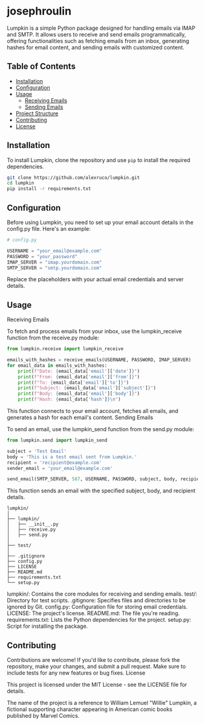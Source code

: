 # josephroulin

Lumpkin is a simple Python package designed for handling emails via IMAP and SMTP. It allows users to receive and send emails programmatically, offering functionalities such as fetching emails from an inbox, generating hashes for email content, and sending emails with customized content.

## Table of Contents

- [Installation](#installation)
- [Configuration](#configuration)
- [Usage](#usage)
  - [Receiving Emails](#receiving-emails)
  - [Sending Emails](#sending-emails)
- [Project Structure](#project-structure)
- [Contributing](#contributing)
- [License](#license)

## Installation

To install Lumpkin, clone the repository and use `pip` to install the required dependencies.

```bash
git clone https://github.com/alexruco/lumpkin.git
cd lumpkin
pip install -r requirements.txt
```

## Configuration

Before using Lumpkin, you need to set up your email account details in the config.py file. Here's an example:


```python
# config.py

USERNAME = "your_email@example.com"
PASSWORD = "your_password"
IMAP_SERVER = "imap.yourdomain.com"
SMTP_SERVER = "smtp.yourdomain.com"
```
Replace the placeholders with your actual email credentials and server details.

## Usage
Receiving Emails

To fetch and process emails from your inbox, use the lumpkin_receive function from the receive.py module:

```python
from lumpkin.receive import lumpkin_receive

emails_with_hashes = receive_emails(USERNAME, PASSWORD, IMAP_SERVER)
for email_data in emails_with_hashes:
    print(f"Date: {email_data['email']['date']}")
    print(f"From: {email_data['email']['from']}")
    print(f"To: {email_data['email']['to']}")
    print(f"Subject: {email_data['email']['subject']}")
    print(f"Body: {email_data['email']['body']}")
    print(f"Hash: {email_data['hash']}\n")
```

This function connects to your email account, fetches all emails, and generates a hash for each email's content.
Sending Emails

To send an email, use the lumpkin_send function from the send.py module:

```python
from lumpkin.send import lumpkin_send

subject = 'Test Email'
body = 'This is a test email sent from Lumpkin.'
recipient = 'recipient@example.com'
sender_email = 'your_email@example.com'

send_email(SMTP_SERVER, 587, USERNAME, PASSWORD, subject, body, recipient, sender_email)

```

This function sends an email with the specified subject, body, and recipient details.

```
lumpkin/
│
├── lumpkin/
│   ├── __init__.py
│   ├── receive.py
│   ├── send.py
│
├── test/
│
├── .gitignore
├── config.py
├── LICENSE
├── README.md
├── requirements.txt
└── setup.py

```
lumpkin/: Contains the core modules for receiving and sending emails.
test/: Directory for test scripts.
.gitignore: Specifies files and directories to be ignored by Git.
config.py: Configuration file for storing email credentials.
LICENSE: The project's license.
README.md: The file you're reading.
requirements.txt: Lists the Python dependencies for the project.
setup.py: Script for installing the package.

## Contributing

Contributions are welcome! If you'd like to contribute, please fork the repository, make your changes, and submit a pull request. Make sure to include tests for any new features or bug fixes.
License

This project is licensed under the MIT License - see the LICENSE file for details.

The name of the project is a reference to William Lemuel "Willie" Lumpkin, a fictional supporting character appearing in American comic books published by Marvel Comics.